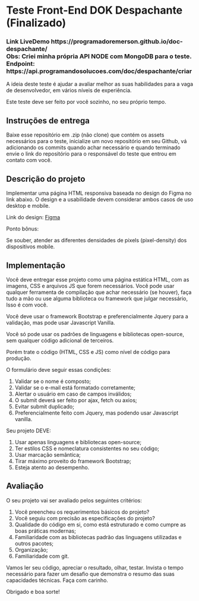 <h1>Teste Front-End DOK Despachante (Finalizado)</h1>

<h3>Link LiveDemo
https://programadoremerson.github.io/doc-despachante/ <br>
Obs: Criei minha própria API NODE com MongoDB para o teste. <br>
Endpoint: https://api.programandosolucoes.com/doc/despachante/criar</h3>

<p>A ideia deste teste é ajudar a avaliar melhor as suas habilidades para a vaga de desenvolvedor, em vários níveis de experiência.</p>

<p>Este teste deve ser feito por você sozinho, no seu próprio tempo.</p>

<h2>Instruções de entrega</h2>
 
<p>Baixe esse repositório em .zip (não clone) que contém os assets necessários para o teste, inicialize um novo repositório em seu Github, vá adicionando os commits quando achar necessário e quando terminado envie o link do repositório para o responsável do teste que entrou em contato com você.</p>

<h2>Descrição do projeto</h2>

<p>Implementar uma página HTML responsiva baseada no design do Figma no link abaixo. O design e a usabilidade devem considerar ambos casos de uso desktop e mobile.</p>

<p>Link do design: <a href="https://www.figma.com/file/EKq5W5mpHcAqFvbIUd1CvM/Teste?node-id=647%3A2">Figma</a></p>

<p>Ponto bônus:</p>

<p>Se souber, atender as diferentes densidades de pixels (pixel-density) dos dispositivos mobile.</p>

<h2>Implementação</h2>

<p>Você deve entregar esse projeto como uma página estática HTML, com as imagens, CSS e arquivos JS que forem necessários. Você pode usar qualquer ferramenta de compilação que achar necessário (se houver), faça tudo a mão ou use alguma biblioteca ou framework que julgar necessário, Isso é com você.</p>

<p>Você deve usar o framework Bootstrap e preferencialmente Jquery para a validação, mas pode usar Javascript Vanilla.</p>

<p>Você só pode usar os padrões de linguagens e bibliotecas open-source, sem qualquer código adicional de terceiros.</p>

<p>Porém trate o código (HTML, CSS e JS) como nível de código para produção.</p>

<p>O formulário deve seguir essas condições:</p>

<ol>
  <li>Validar se o nome é composto;</li>
  <li>Validar se o e-mail está formatado corretamente;</li>
  <li>Alertar o usuário em caso de campos inválidos;</li>
  <li>O submit deverá ser feito por ajax, fetch ou axios;</li>
  <li>Evitar submit duplicado;</li>
  <li>Preferencialmente feito com Jquery, mas podendo usar Javascript vanilla.</li>
</ol>

<p>Seu projeto DEVE:</p>

<ol>
  <li>Usar apenas linguagens e bibliotecas open-source;</li>
  <li>Ter estilos CSS e nomeclatura consistentes no seu código;</li>
  <li>Usar marcação semântica;</li>
  <li>Tirar máximo proveito do framework Bootstrap;</li>
  <li>Esteja atento ao desempenho.</li>
</ol>

<h2>Avaliação</h2>

<p>O seu projeto vai ser avaliado pelos seguintes critérios:</p>

<ol>
  <li>Você preencheu os requerimentos básicos do projeto?</li>
  <li>Você seguiu com precisão as especificações do projeto?</li>
  <li>Qualidade do código em si, como está estruturado e como cumpre as boas práticas modernas;</li>
  <li>Familiaridade com as bibliotecas padrão das linguagens utilizadas e outros pacotes;</li>
  <li>Organização;</li>
  <li>Familiaridade com git.</li>
</ol>

<p>Vamos ler seu código, apreciar o resultado, olhar, testar. Invista o tempo necessário para fazer um desafio que demonstra o resumo das suas capacidades técnicas. Faça com carinho.</p>

<p>Obrigado e boa sorte!</p>
